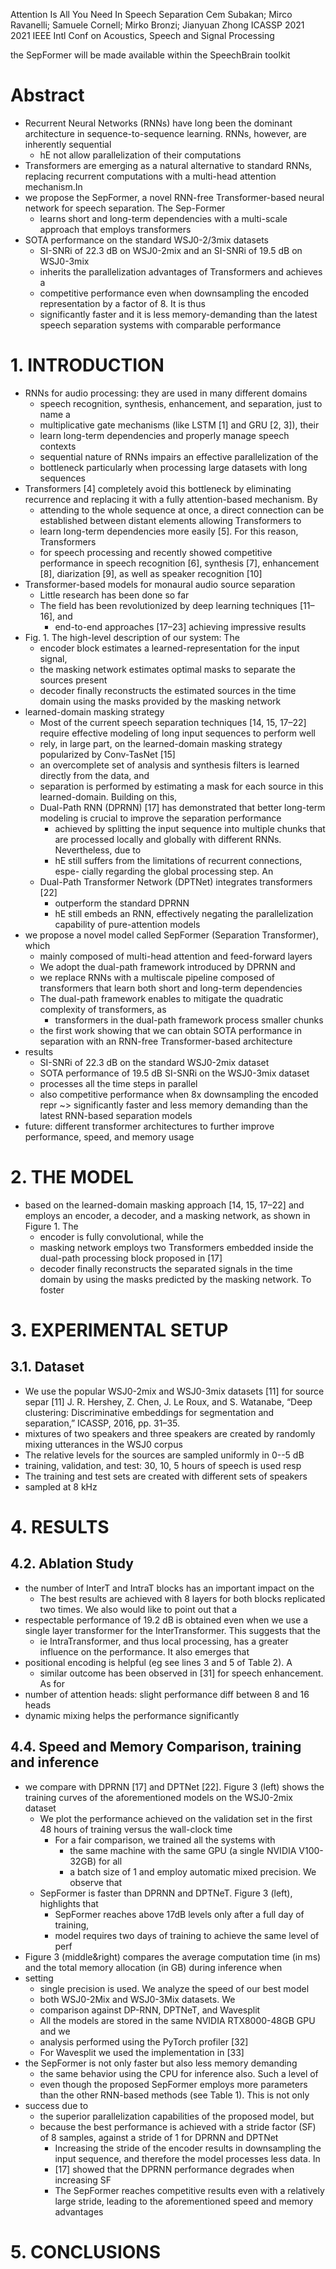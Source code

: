 Attention Is All You Need In Speech Separation
Cem Subakan; Mirco Ravanelli; Samuele Cornell; Mirko Bronzi; Jianyuan Zhong
ICASSP 2021 2021 IEEE Intl Conf on Acoustics, Speech and Signal Processing

the SepFormer will be made available within the SpeechBrain toolkit

# Abstract

* Recurrent Neural Networks (RNNs) have long been the dominant architecture in
  sequence-to-sequence learning. RNNs, however, are inherently sequential
  * hE not allow parallelization of their computations
* Transformers are emerging as a natural alternative to standard RNNs,
  replacing recurrent computations with a multi-head attention mechanism.In
* we propose the SepFormer, a novel RNN-free Transformer-based neural network
  for speech separation. The Sep-Former
  * learns short and long-term dependencies with a multi-scale approach that
    employs transformers
* SOTA performance on the standard WSJ0-2/3mix datasets
  * SI-SNRi of 22.3 dB on WSJ0-2mix and an SI-SNRi of 19.5 dB on WSJ0-3mix
  * inherits the parallelization advantages of Transformers and achieves a
  * competitive performance even when downsampling the encoded representation
    by a factor of 8. It is thus
  * significantly faster and it is less memory-demanding than the latest speech
    separation systems with comparable performance

# 1.  INTRODUCTION

* RNNs for audio processing: they are used in many different domains
  * speech recognition, synthesis, enhancement, and separation, just to name a
  * multiplicative gate mechanisms (like LSTM [1] and GRU [2, 3]), their
  * learn long-term dependencies and properly manage speech contexts
  * sequential nature of RNNs impairs an effective parallelization of the
  * bottleneck particularly when processing large datasets with long sequences
* Transformers [4] completely avoid this bottleneck by eliminating recurrence
  and replacing it with a fully attention-based mechanism. By
  * attending to the whole sequence at once, a direct connection can be
    established between distant elements allowing Transformers to
  * learn long-term dependencies more easily [5]. For this reason, Transformers
  * for speech processing and recently showed competitive performance in speech
    recognition [6], synthesis [7], enhancement [8], diarization [9], as well
    as speaker recognition [10]
* Transformer-based models for monaural audio source separation
  * Little research has been done so far
  * The field has been revolutionized by deep learning techniques [11–16], and
    * end-to-end approaches [17–23] achieving impressive results
* Fig. 1. The high-level description of our system: The
  * encoder block estimates a learned-representation for the input signal,
  * the masking network estimates optimal masks to separate the sources present
  * decoder finally reconstructs the estimated sources in the time domain using
    the masks provided by the masking network
* learned-domain masking strategy
  * Most of the current speech separation techniques [14, 15, 17–22] require
    effective modeling of long input sequences to perform well
  * rely, in large part, on the learned-domain masking strategy popularized by
    Conv-TasNet [15]
  * an overcomplete set of analysis and synthesis filters is learned directly
    from the data, and
  * separation is performed by estimating a mask for each source in this
    learned-domain. Building on this,
  * Dual-Path RNN (DPRNN) [17] has demonstrated that
    better long-term modeling is crucial to improve the separation performance
    * achieved by splitting the input sequence into multiple chunks that are
      processed locally and globally with different RNNs. Nevertheless, due to
    * hE still suffers from the limitations of recurrent connections, espe-
      cially regarding the global processing step. An
  * Dual-Path Transformer Network (DPTNet) integrates transformers [22]
    * outperform the standard DPRNN
    * hE still embeds an RNN, effectively negating the parallelization
      capability of pure-attention models
* we propose a novel model called SepFormer (Separation Transformer), which
  * mainly composed of multi-head attention and feed-forward layers
  * We adopt the dual-path framework introduced by DPRNN and
  * we replace RNNs with a multiscale pipeline composed of transformers that
    learn both short and long-term dependencies
  * The dual-path framework enables to mitigate the quadratic complexity of
    transformers, as
    * transformers in the dual-path framework process smaller chunks
  * the first work showing that we can obtain SOTA performance in separation
    with an RNN-free Transformer-based architecture
* results
  * SI-SNRi of 22.3 dB on the standard WSJ0-2mix dataset
  * SOTA performance of 19.5 dB SI-SNRi on the WSJ0-3mix dataset
  * processes all the time steps in parallel
  * also competitive performance when 8x downsampling the encoded repr
    ~> significantly faster and less memory demanding
    than the latest RNN-based separation models
* future: different transformer architectures
  to further improve performance, speed, and memory usage

# 2.  THE MODEL

* based on the learned-domain masking approach [14, 15, 17–22] and employs an
  encoder, a decoder, and a masking network, as shown in Figure 1. The
  * encoder is fully convolutional, while the
  * masking network employs two Transformers embedded inside the dual-path
    processing block proposed in [17]
  * decoder finally reconstructs the separated signals in the time domain by
    using the masks predicted by the masking network. To foster

# 3.  EXPERIMENTAL SETUP

## 3.1. Dataset

* We use the popular WSJ0-2mix and WSJ0-3mix datasets [11] for source separ
  [11] J. R. Hershey, Z. Chen, J. Le Roux, and S. Watanabe,
  “Deep clustering: Discriminative embeddings for segmentation and separation,”
  ICASSP, 2016, pp. 31–35.
* mixtures of two speakers and three speakers are
  created by randomly mixing utterances in the WSJ0 corpus
* The relative levels for the sources are sampled uniformly in 0--5 dB
* training, validation, and test: 30, 10, 5 hours of speech is used resp
* The training and test sets are created with different sets of speakers
* sampled at 8 kHz

# 4.  RESULTS

## 4.2. Ablation Study

* the number of InterT and IntraT blocks has an important impact on the
  * The best results are achieved with 8 layers for both blocks replicated two
    times. We also would like to point out that a
* respectable performance of 19.2 dB is obtained even when we use a single
  layer transformer for the InterTransformer. This suggests that the
  * ie IntraTransformer, and thus local processing, has a greater influence on
    the performance. It also emerges that
* positional encoding is helpful (eg  see lines 3 and 5 of Table 2). A
  * similar outcome has been observed in [31] for speech enhancement. As for
* number of attention heads: slight performance diff between 8 and 16 heads
* dynamic mixing helps the performance significantly

## 4.4. Speed and Memory Comparison, training and inference

* we compare with DPRNN [17] and DPTNet [22]. Figure 3 (left) shows the
  training curves of the aforementioned models on the WSJ0-2mix dataset
  * We plot the performance achieved on the validation set in the first 48 hours
    of training versus the wall-clock time
    * For a fair comparison, we trained all the systems with
      * the same machine with the same GPU (a single NVIDIA V100-32GB) for all
      * a batch size of 1 and employ automatic mixed precision. We observe that
  * SepFormer is faster than DPRNN and DPTNeT. Figure 3 (left), highlights that
    * SepFormer reaches above 17dB levels only after a full day of training,
    * model requires two days of training to achieve the same level of perf
* Figure 3 (middle&right) compares the average computation time (in ms) and the
  total memory allocation (in GB) during inference when
* setting
  * single precision is used. We analyze the speed of our best model
  * both WSJ0-2Mix and WSJ0-3Mix datasets. We
  * comparison against DP-RNN, DPTNeT, and Wavesplit
  * All the models are stored in the same NVIDIA RTX8000-48GB GPU and we
  * analysis performed using the PyTorch profiler [32]
  * For Wavesplit we used the implementation in [33]
* the SepFormer is not only faster but also less memory demanding
  * the same behavior using the CPU for inference also. Such a level of
  * even though the proposed SepFormer employs more parameters
    than the other RNN-based methods (see Table 1).  This is not only
* success due to
  * the superior parallelization capabilities of the proposed model, but
  * because the best performance is achieved with a stride factor (SF) of 8
    samples, against a stride of 1 for DPRNN and DPTNet
    * Increasing the stride of the encoder results in downsampling the
      input sequence, and therefore the model processes less data. In
    * [17] showed that the DPRNN performance degrades when increasing SF
    * The SepFormer reaches competitive results even with a relatively large
      stride, leading to the aforementioned speed and memory advantages

# 5.  CONCLUSIONS


